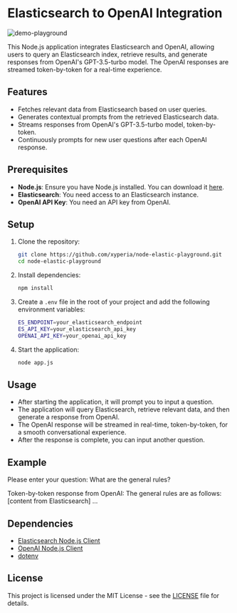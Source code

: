 # Elasticsearch to OpenAI Integration

![demo-playground](https://github.com/user-attachments/assets/9412ab68-634e-417b-bef8-01d552685852)

This Node.js application integrates Elasticsearch and OpenAI, allowing users to query an Elasticsearch index, retrieve results, and generate responses from OpenAI's GPT-3.5-turbo model. The OpenAI responses are streamed token-by-token for a real-time experience.

## Features

- Fetches relevant data from Elasticsearch based on user queries.
- Generates contextual prompts from the retrieved Elasticsearch data.
- Streams responses from OpenAI's GPT-3.5-turbo model, token-by-token.
- Continuously prompts for new user questions after each OpenAI response.

## Prerequisites

- **Node.js**: Ensure you have Node.js installed. You can download it [here](https://nodejs.org/).
- **Elasticsearch**: You need access to an Elasticsearch instance.
- **OpenAI API Key**: You need an API key from OpenAI.

## Setup

1. Clone the repository:
    ```bash
    git clone https://github.com/xyperia/node-elastic-playground.git
    cd node-elastic-playground
    ```

2. Install dependencies:
    ```bash
    npm install
    ```

3. Create a `.env` file in the root of your project and add the following environment variables:
    ```bash
    ES_ENDPOINT=your_elasticsearch_endpoint
    ES_API_KEY=your_elasticsearch_api_key
    OPENAI_API_KEY=your_openai_api_key
    ```

4. Start the application:
    ```bash
    node app.js
    ```

## Usage

- After starting the application, it will prompt you to input a question.
- The application will query Elasticsearch, retrieve relevant data, and then generate a response from OpenAI.
- The OpenAI response will be streamed in real-time, token-by-token, for a smooth conversational experience.
- After the response is complete, you can input another question.

## Example

Please enter your question: What are the general rules?

Token-by-token response from OpenAI: The general rules are as follows: [content from Elasticsearch] ...

## Dependencies

- [Elasticsearch Node.js Client](https://www.elastic.co/guide/en/elasticsearch/client/javascript-api/current/index.html)
- [OpenAI Node.js Client](https://github.com/openai/openai-node)
- [dotenv](https://www.npmjs.com/package/dotenv)

## License

This project is licensed under the MIT License - see the [LICENSE](LICENSE) file for details.

